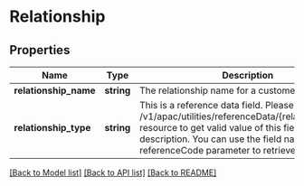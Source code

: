 # Relationship

## Properties
Name | Type | Description | Notes
------------ | ------------- | ------------- | -------------
**relationship_name** | **string** | The relationship name for a customer | [optional] 
**relationship_type** | **string** | This is a reference data field. Please use /v1/apac/utilities/referenceData/{relationshipType} resource to get valid value of this field with description. You can use the field name as the referenceCode parameter to retrieve the values. | [optional] 

[[Back to Model list]](../../README.md#documentation-for-models) [[Back to API list]](../../README.md#documentation-for-api-endpoints) [[Back to README]](../../README.md)

